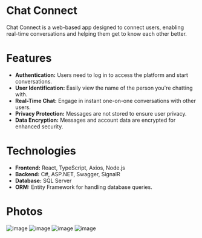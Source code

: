 # Chat Connect
Chat Connect is a web-based app designed to connect users, enabling real-time conversations and helping them get to know each other better.

# Features
<ul>
  <li>
    <strong>Authentication:</strong> Users need to log in to access the platform and start conversations.
  </li>
  <li>
    <strong>User Identification:</strong> Easily view the name of the person you're chatting with.
  </li>
  <li>
    <strong>Real-Time Chat:</strong> Engage in instant one-on-one conversations with other users.
  </li>
  <li>
    <strong>Privacy Protection:</strong> Messages are not stored to ensure user privacy.
  </li>
  <li>
    <strong>Data Encryption:</strong> Messages and account data are encrypted for enhanced security.
  </li>
</ul>

# Technologies
<ul>
   <li>
     <strong>Frontend:</strong> React, TypeScript, Axios, Node.js
   </li>
   <li>
     <strong>Backend:</strong> C#, ASP.NET, Swagger, SignalR
   </li>
   <li>
     <strong>Database:</strong> SQL Server
   </li>
   <li>
     <strong>ORM:</strong> Entity Framework for handling database queries.
   </li>
</ul>

# Photos
![image](https://github.com/user-attachments/assets/22d69e74-9474-480a-9436-ef39e88cf9b4)
![image](https://github.com/user-attachments/assets/f7a919a1-411b-4602-abff-9e12e1ac9a58)
![image](https://github.com/user-attachments/assets/a46b3c51-ef1e-4cf6-be67-e3737abcee5e)
![image](https://github.com/user-attachments/assets/8161d1cd-4f00-4d3e-9327-2d2de142ad12)


